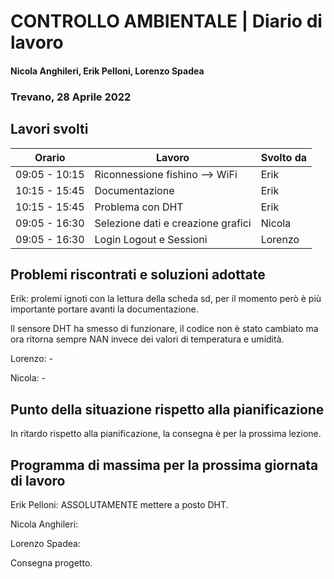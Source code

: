 # CONTROLLO AMBIENTALE | Diario di lavoro
#### Nicola Anghileri, Erik Pelloni, Lorenzo Spadea
### Trevano, 28 Aprile 2022

## Lavori svolti

|Orario        |Lavoro                                              |Svolto da                  |
|--------------|----------------------------------------------------|---------------------------|
|09:05 - 10:15 |Riconnessione fishino --> WiFi                      | Erik                      |
|10:15 - 15:45 |Documentazione                                      | Erik                      |
|10:15 - 15:45 |Problema con DHT                                    | Erik                      |
|09:05 - 16:30 |Selezione dati e creazione grafici                  | Nicola                    |
|09:05 - 16:30 |Login Logout e Sessioni                             | Lorenzo                   |


##  Problemi riscontrati e soluzioni adottate

Erik: prolemi ignoti con la lettura della scheda sd, per il momento però 
è più importante portare avanti la documentazione.

Il sensore DHT ha smesso di funzionare, il codice non è stato cambiato ma ora ritorna sempre NAN
invece dei valori di temperatura e umidità.

Lorenzo: -

Nicola: -

## Punto della situazione rispetto alla pianificazione

In ritardo rispetto alla pianificazione, la consegna è per la prossima lezione.

## Programma di massima per la prossima giornata di lavoro

Erik Pelloni: ASSOLUTAMENTE mettere a posto DHT.

Nicola Anghileri:

Lorenzo Spadea:

Consegna progetto.
